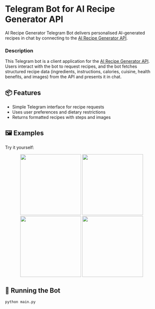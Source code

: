 # Telegram Bot for AI Recipe Generator API

AI Recipe Generator Telegram Bot delivers personalised AI-generated recipes in chat by connecting to the [AI Recipe Generator API](https://github.com/gopyc-code/ai-recipe-generator-api).

### Description

This Telegram bot is a client application for the [AI Recipe Generator API](https://github.com/gopyc-code/ai-recipe-generator-api). Users interact with the bot to request recipes, and the bot fetches structured recipe data (ingredients, instructions, calories, cuisine, health benefits, and images) from the API and presents it in chat.

## 📦 Features
- Simple Telegram interface for recipe requests  
- Uses user preferences and dietary restrictions  
- Returns formatted recipes with steps and images  

## 🖼️ Examples

Try it yourself:

<p align="center">
    <img src="https://github.com/user-attachments/assets/f22643dd-3168-4cc5-90ae-5e8e13c7fbbf" width="200" />
    <img src="https://github.com/user-attachments/assets/a82c4192-beaf-4e84-a37f-04f73eb64b7b" width="200" />
    <img src="https://github.com/user-attachments/assets/2e15a1bd-1b0b-45dd-8824-dc63035c5305" width="200" />
    <img src="https://github.com/user-attachments/assets/0141aba1-abd1-4c15-8732-2985d49bdc5a" width="200" />
</p>

## 🚀 Running the Bot
```bash
python main.py
